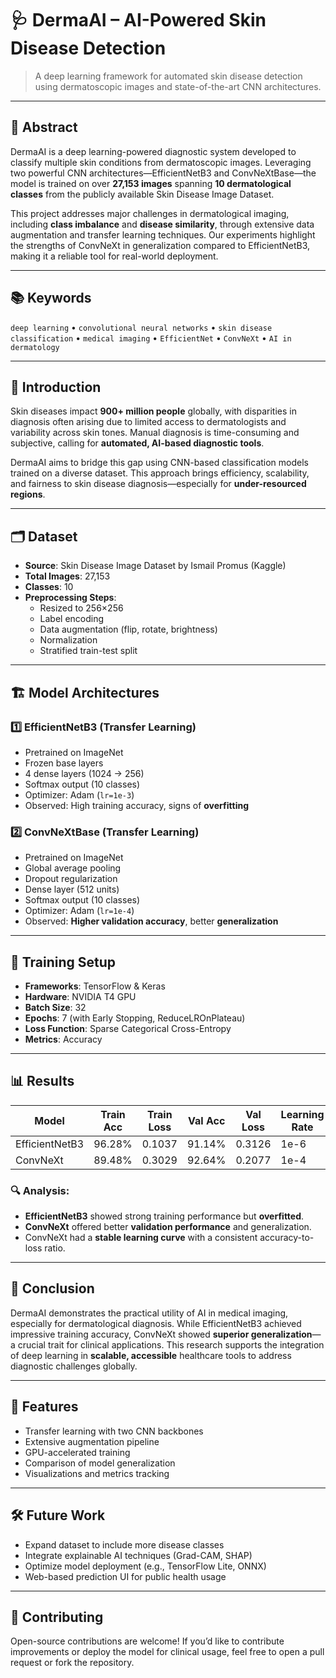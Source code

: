 # 🩺 DermaAI – AI-Powered Skin Disease Detection

> A deep learning framework for automated skin disease detection using dermatoscopic images and state-of-the-art CNN architectures.

---

## 📌 Abstract

DermaAI is a deep learning-powered diagnostic system developed to classify multiple skin conditions from dermatoscopic images. Leveraging two powerful CNN architectures—EfficientNetB3 and ConvNeXtBase—the model is trained on over **27,153 images** spanning **10 dermatological classes** from the publicly available Skin Disease Image Dataset.  

This project addresses major challenges in dermatological imaging, including **class imbalance** and **disease similarity**, through extensive data augmentation and transfer learning techniques. Our experiments highlight the strengths of ConvNeXt in generalization compared to EfficientNetB3, making it a reliable tool for real-world deployment.

---

## 📚 Keywords

`deep learning` • `convolutional neural networks` • `skin disease classification` • `medical imaging` • `EfficientNet` • `ConvNeXt` • `AI in dermatology`

---

## 🧠 Introduction

Skin diseases impact **900+ million people** globally, with disparities in diagnosis often arising due to limited access to dermatologists and variability across skin tones. Manual diagnosis is time-consuming and subjective, calling for **automated, AI-based diagnostic tools**.  

DermaAI aims to bridge this gap using CNN-based classification models trained on a diverse dataset. This approach brings efficiency, scalability, and fairness to skin disease diagnosis—especially for **under-resourced regions**.

---

## 🗂 Dataset

- **Source**: Skin Disease Image Dataset by Ismail Promus (Kaggle)
- **Total Images**: 27,153
- **Classes**: 10
- **Preprocessing Steps**:
  - Resized to 256×256
  - Label encoding
  - Data augmentation (flip, rotate, brightness)
  - Normalization
  - Stratified train-test split

---

## 🏗️ Model Architectures

### 1️⃣ EfficientNetB3 (Transfer Learning)

- Pretrained on ImageNet
- Frozen base layers
- 4 dense layers (1024 → 256)
- Softmax output (10 classes)
- Optimizer: Adam (`lr=1e-3`)
- Observed: High training accuracy, signs of **overfitting**

### 2️⃣ ConvNeXtBase (Transfer Learning)

- Pretrained on ImageNet
- Global average pooling
- Dropout regularization
- Dense layer (512 units)
- Softmax output (10 classes)
- Optimizer: Adam (`lr=1e-4`)
- Observed: **Higher validation accuracy**, better **generalization**

---

## 🧪 Training Setup

- **Frameworks**: TensorFlow & Keras
- **Hardware**: NVIDIA T4 GPU
- **Batch Size**: 32
- **Epochs**: 7 (with Early Stopping, ReduceLROnPlateau)
- **Loss Function**: Sparse Categorical Cross-Entropy
- **Metrics**: Accuracy

---

## 📊 Results

| Model         | Train Acc | Train Loss | Val Acc | Val Loss | Learning Rate |
|---------------|-----------|------------|---------|----------|----------------|
| EfficientNetB3 | 96.28%    | 0.1037     | 91.14%  | 0.3126   | 1e-6           |
| ConvNeXt       | 89.48%    | 0.3029     | 92.64%  | 0.2077   | 1e-4           |

### 🔍 Analysis:

- **EfficientNetB3** showed strong training performance but **overfitted**.
- **ConvNeXt** offered better **validation performance** and generalization.
- ConvNeXt had a **stable learning curve** with a consistent accuracy-to-loss ratio.

---

## 🧾 Conclusion

DermaAI demonstrates the practical utility of AI in medical imaging, especially for dermatological diagnosis. While EfficientNetB3 achieved impressive training accuracy, ConvNeXt showed **superior generalization**—a crucial trait for clinical applications. This research supports the integration of deep learning in **scalable, accessible** healthcare tools to address diagnostic challenges globally.

---

## 🚀 Features

- Transfer learning with two CNN backbones
- Extensive augmentation pipeline
- GPU-accelerated training
- Comparison of model generalization
- Visualizations and metrics tracking

---

## 🛠️ Future Work

- Expand dataset to include more disease classes
- Integrate explainable AI techniques (Grad-CAM, SHAP)
- Optimize model deployment (e.g., TensorFlow Lite, ONNX)
- Web-based prediction UI for public health usage

---

## 🤝 Contributing

Open-source contributions are welcome! If you’d like to contribute improvements or deploy the model for clinical usage, feel free to open a pull request or fork the repository.

